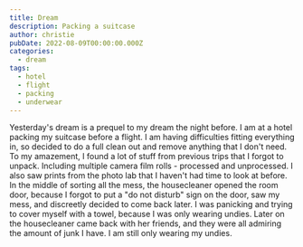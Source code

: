 ```yaml
---
title: Dream
description: Packing a suitcase
author: christie
pubDate: 2022-08-09T00:00:00.000Z
categories:
  - dream
tags:
  - hotel
  - flight
  - packing
  - underwear
---
```


Yesterday's dream is a prequel to my dream the night before. I am at a hotel packing my suitcase before a flight. I am having difficulties fitting everything in, so decided to do a full clean out and remove anything that I don't need. To my amazement, I found a lot of stuff from previous trips that I forgot to unpack. Including multiple camera film rolls - processed and unprocessed. I also saw prints from the photo lab that I haven't had time to look at before. In the middle of sorting all the mess, the housecleaner opened the room door, because I forgot to put a "do not disturb" sign on the door, saw my mess, and discreetly decided to come back later. I was panicking and trying to cover myself with a towel, because I was only wearing undies. Later on the housecleaner came back with her friends, and they were all admiring the amount of junk I have. I am still only wearing my undies.
